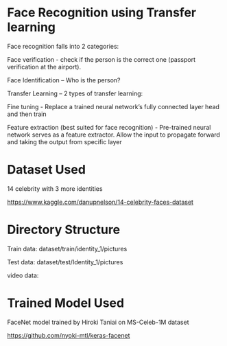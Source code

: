# Face Recognition using Transfer learning
Face recognition falls into 2 categories:

Face verification - check if the person is the correct one (passport verification at the airport).

Face Identification – Who is the person?

Transfer Learning – 2 types of transfer learning:

Fine tuning - Replace a trained neural network’s fully connected layer head and then train

Feature extraction (best suited for face recognition) - Pre-trained neural network serves as a feature extractor.
Allow the input to propagate forward and taking the output from specific layer

# Dataset Used

14 celebrity with 3 more identities

https://www.kaggle.com/danupnelson/14-celebrity-faces-dataset

# Directory Structure

Train data:
dataset/train/identity_1/pictures

Test data:
dataset/test/Identity_1/pictures

video data:

      
# Trained Model Used

FaceNet model trained by Hiroki Taniai on MS-Celeb-1M dataset

https://github.com/nyoki-mtl/keras-facenet
